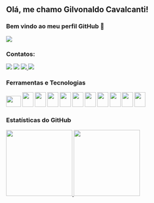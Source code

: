 ## Olá, me chamo Gilvonaldo Cavalcanti! 
### Bem vindo ao meu perfil GitHub 👋
![](https://komarev.com/ghpvc/?username=Gilvonaldo-Cavalcanti&style=flat&color=grey&label=views)
### Contatos:

<div>
<a href="https://www.youtube.com/channel/UCkXKu4NPZDQU-AhCcGK1m1A" target="_blank"><img src="https://img.shields.io/badge/YouTube-FF0000?style=for-the-badge&logo=youtube&logoColor=white" target="_blank"></a> <a href="https://www.instagram.com/gilvonaldo_cavalcanti/" target="_blank"> <img src="https://img.shields.io/badge/-Instagram-%23E4405F?style=for-the-badge&logo=instagram&logoColor=white" target="_blank"></a> <a href = "mailto:contato@gilvonaldocavalcanti"><img src="https://img.shields.io/badge/Gmail-D14836?style=for-the-badge&logo=gmail&logoColor=white" target="_blank"></a><a href="https://www.linkedin.com/in/gilvonaldocavalcanti/" target="_blank"> <img src="https://img.shields.io/badge/-LinkedIn-%230077B5?style=for-the-badge&logo=linkedin&logoColor=white" target="_blank"></a>   
</div>


### Ferramentas e Tecnologias

<img src="https://cdn.jsdelivr.net/gh/devicons/devicon/icons/java/java-original.svg" height="30" width="40"/> <img src="https://cdn.jsdelivr.net/gh/devicons/devicon/icons/python/python-original.svg" width="30" height="40"/> 
<img src="https://img.icons8.com/color/344/django.png" width="30" height="40"/>
<img src="https://cdn.jsdelivr.net/gh/devicons/devicon/icons/android/android-original.svg"  width="30" height="40" /> <img src="https://cdn.jsdelivr.net/gh/devicons/devicon/icons/flutter/flutter-original.svg" width="30" height="40"/> 
<img src="https://img.icons8.com/color/344/ionic.png" width="30" height="40"/> <img src="https://cdn.jsdelivr.net/gh/devicons/devicon/icons/git/git-original.svg" width="30" height="40"/> <img src="https://cdn.jsdelivr.net/gh/devicons/devicon/icons/html5/html5-original.svg" width="30" height="40"/> <img src="https://cdn.jsdelivr.net/gh/devicons/devicon/icons/css3/css3-original.svg" width="30" height="40"/> <img src="https://cdn.jsdelivr.net/gh/devicons/devicon/icons/javascript/javascript-original.svg" width="30" height="40"/> <img src="https://cdn.jsdelivr.net/gh/devicons/devicon/icons/typescript/typescript-original.svg"  width="30" height="40"/>


### Estatísticas do GitHub
<div>
<a href="https://github.com/Gilvonaldo-Cavalcanti">
<img height="180em" src="https://github-readme-stats.vercel.app/api/top-langs/?username=Gilvonaldo-Cavalcanti&layout=compact&langs_count=7&theme=dracula"/>
<img height="180em" src="https://github-readme-stats.vercel.app/api?username=Gilvonaldo-Cavalcanti&show_icons=true&theme=dracula&include_all_commits=true&count_private=true"/>
</div>


